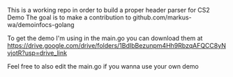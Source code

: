 This is a working repo in order to build a proper header parser for CS2 Demo
The goal is to make a contribution to github.com/markus-wa/demoinfocs-golang 

To get the demo I'm using in the main.go you can download them at https://drive.google.com/drive/folders/1BdIbBezunpm4Hh9RbzqAFQCC8yNvjotR?usp=drive_link

Feel free to also edit the main.go if  you wanna use your own demo
